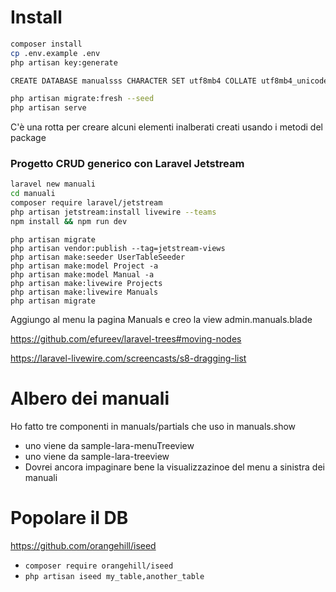 # Install
```bash
composer install
cp .env.example .env
php artisan key:generate

CREATE DATABASE manualsss CHARACTER SET utf8mb4 COLLATE utf8mb4_unicode_ci;

php artisan migrate:fresh --seed
php artisan serve
```
C'è una rotta per creare alcuni elementi inalberati creati usando i metodi del package


### Progetto CRUD generico con Laravel Jetstream
```bash
laravel new manuali
cd manuali
composer require laravel/jetstream
php artisan jetstream:install livewire --teams
npm install && npm run dev
```

```
php artisan migrate
php artisan vendor:publish --tag=jetstream-views
php artisan make:seeder UserTableSeeder
php artisan make:model Project -a
php artisan make:model Manual -a
php artisan make:livewire Projects 
php artisan make:livewire Manuals
php artisan migrate
```
Aggiungo al menu la pagina Manuals e creo la view admin.manuals.blade


https://github.com/efureev/laravel-trees#moving-nodes

https://laravel-livewire.com/screencasts/s8-dragging-list


# Albero dei manuali
Ho fatto tre componenti in manuals/partials che uso in manuals.show
- uno viene da sample-lara-menuTreeview
- uno viene da sample-lara-treeview
- Dovrei ancora impaginare bene la visualizzazinoe del menu a sinistra dei manuali


# Popolare il DB 
https://github.com/orangehill/iseed
- `composer require orangehill/iseed`
- `php artisan iseed my_table,another_table`
